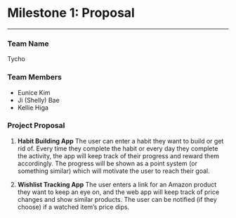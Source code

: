 # Milestone 1: Proposal
---
### Team Name
Tycho

### Team Members
* Eunice Kim
* Ji (Shelly) Bae
* Kellie Higa

### Project Proposal
1. **Habit Building App**
   The user can enter a habit they want to build or get rid of.  Every time they complete the habit or every day they complete the activity,  the app will keep track of their progress and reward them accordingly. The progress will be shown as a point system (or something similar) which will motivate the user to reach their goal.

2. **Wishlist Tracking App**
   The user enters a link for an Amazon product they want to keep an eye on, and the web app will keep track of price changes and show similar products. The user can be notified (if they choose) if a watched item’s price dips.
